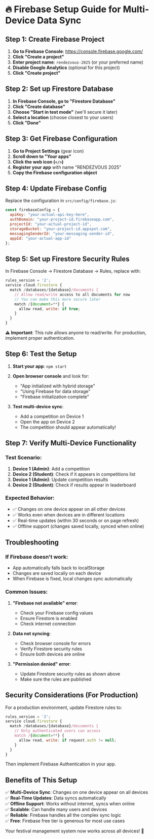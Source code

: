 # 🔥 Firebase Setup Guide for Multi-Device Data Sync

## Step 1: Create Firebase Project

1. **Go to Firebase Console**: https://console.firebase.google.com/
2. **Click "Create a project"**
3. **Enter project name**: `rendezvous-2025` (or your preferred name)
4. **Disable Google Analytics** (optional for this project)
5. **Click "Create project"**

## Step 2: Set up Firestore Database

1. **In Firebase Console, go to "Firestore Database"**
2. **Click "Create database"**
3. **Choose "Start in test mode"** (we'll secure it later)
4. **Select a location** (choose closest to your users)
5. **Click "Done"**

## Step 3: Get Firebase Configuration

1. **Go to Project Settings** (gear icon)
2. **Scroll down to "Your apps"**
3. **Click the web icon (`</>`)**
4. **Register your app** with name "RENDEZVOUS 2025"
5. **Copy the Firebase configuration object**

## Step 4: Update Firebase Config

Replace the configuration in `src/config/firebase.js`:

```javascript
const firebaseConfig = {
  apiKey: "your-actual-api-key-here",
  authDomain: "your-project-id.firebaseapp.com",
  projectId: "your-actual-project-id",
  storageBucket: "your-project-id.appspot.com",
  messagingSenderId: "your-messaging-sender-id",
  appId: "your-actual-app-id"
};
```

## Step 5: Set up Firestore Security Rules

In Firebase Console → Firestore Database → Rules, replace with:

```javascript
rules_version = '2';
service cloud.firestore {
  match /databases/{database}/documents {
    // Allow read/write access to all documents for now
    // You can make this more secure later
    match /{document=**} {
      allow read, write: if true;
    }
  }
}
```

**⚠️ Important**: This rule allows anyone to read/write. For production, implement proper authentication.

## Step 6: Test the Setup

1. **Start your app**: `npm start`
2. **Open browser console** and look for:
   - "App initialized with hybrid storage"
   - "Using Firebase for data storage"
   - "Firebase initialization complete"

3. **Test multi-device sync**:
   - Add a competition on Device 1
   - Open the app on Device 2
   - The competition should appear automatically!

## Step 7: Verify Multi-Device Functionality

### Test Scenario:
1. **Device 1 (Admin)**: Add a competition
2. **Device 2 (Student)**: Check if it appears in competitions list
3. **Device 1 (Admin)**: Update competition results
4. **Device 2 (Student)**: Check if results appear in leaderboard

### Expected Behavior:
- ✅ Changes on one device appear on all other devices
- ✅ Works even when devices are in different locations
- ✅ Real-time updates (within 30 seconds or on page refresh)
- ✅ Offline support (changes saved locally, synced when online)

## Troubleshooting

### If Firebase doesn't work:
- App automatically falls back to localStorage
- Changes are saved locally on each device
- When Firebase is fixed, local changes sync automatically

### Common Issues:

1. **"Firebase not available" error**:
   - Check your Firebase config values
   - Ensure Firestore is enabled
   - Check internet connection

2. **Data not syncing**:
   - Check browser console for errors
   - Verify Firestore security rules
   - Ensure both devices are online

3. **"Permission denied" error**:
   - Update Firestore security rules as shown above
   - Make sure the rules are published

## Security Considerations (For Production)

For a production environment, update Firestore rules to:

```javascript
rules_version = '2';
service cloud.firestore {
  match /databases/{database}/documents {
    // Only authenticated users can access
    match /{document=**} {
      allow read, write: if request.auth != null;
    }
  }
}
```

Then implement Firebase Authentication in your app.

## Benefits of This Setup

✅ **Multi-Device Sync**: Changes on one device appear on all devices  
✅ **Real-Time Updates**: Data syncs automatically  
✅ **Offline Support**: Works without internet, syncs when online  
✅ **Scalable**: Can handle many users and devices  
✅ **Reliable**: Firebase handles all the complex sync logic  
✅ **Free**: Firebase free tier is generous for most use cases  

Your festival management system now works across all devices! 🎉

